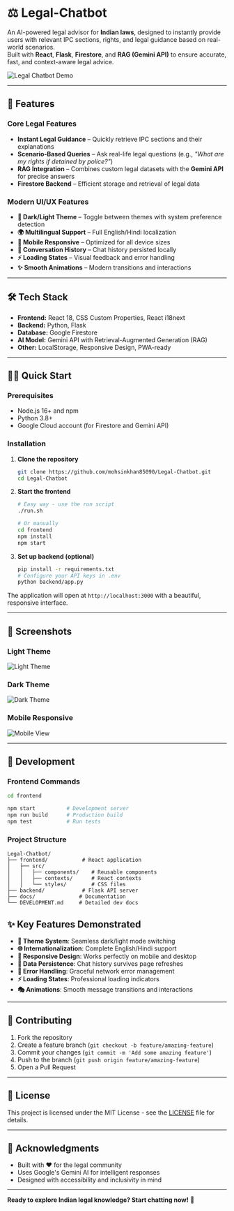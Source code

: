 # ⚖️ Legal-Chatbot

An AI-powered legal advisor for **Indian laws**, designed to instantly provide users with relevant IPC sections, rights, and legal guidance based on real-world scenarios.  
Built with **React**, **Flask**, **Firestore**, and **RAG (Gemini API)** to ensure accurate, fast, and context-aware legal advice.

![Legal Chatbot Demo](https://github.com/user-attachments/assets/db1ee6ed-341b-4342-ae75-77455d8016e5)

---

## 🚀 Features

### Core Legal Features
- **Instant Legal Guidance** – Quickly retrieve IPC sections and their explanations
- **Scenario-Based Queries** – Ask real-life legal questions (e.g., *"What are my rights if detained by police?"*)
- **RAG Integration** – Combines custom legal datasets with the **Gemini API** for precise answers
- **Firestore Backend** – Efficient storage and retrieval of legal data

### Modern UI/UX Features
- **🌙 Dark/Light Theme** – Toggle between themes with system preference detection
- **🌍 Multilingual Support** – Full English/Hindi localization
- **📱 Mobile Responsive** – Optimized for all device sizes
- **💬 Conversation History** – Chat history persisted locally
- **⚡ Loading States** – Visual feedback and error handling
- **✨ Smooth Animations** – Modern transitions and interactions

---

## 🛠️ Tech Stack

- **Frontend:** React 18, CSS Custom Properties, React i18next
- **Backend:** Python, Flask  
- **Database:** Google Firestore  
- **AI Model:** Gemini API with Retrieval-Augmented Generation (RAG)  
- **Other:** LocalStorage, Responsive Design, PWA-ready

---

## 🏃‍♂️ Quick Start

### Prerequisites
- Node.js 16+ and npm
- Python 3.8+
- Google Cloud account (for Firestore and Gemini API)

### Installation

1. **Clone the repository**
   ```bash
   git clone https://github.com/mohsinkhan85090/Legal-Chatbot.git
   cd Legal-Chatbot
   ```

2. **Start the frontend**
   ```bash
   # Easy way - use the run script
   ./run.sh
   
   # Or manually
   cd frontend
   npm install
   npm start
   ```

3. **Set up backend (optional)**
   ```bash
   pip install -r requirements.txt
   # Configure your API keys in .env
   python backend/app.py
   ```

The application will open at `http://localhost:3000` with a beautiful, responsive interface.

---

## 📸 Screenshots

### Light Theme
![Light Theme](https://github.com/user-attachments/assets/db1ee6ed-341b-4342-ae75-77455d8016e5)

### Dark Theme  
![Dark Theme](https://github.com/user-attachments/assets/a550dfb7-e165-4768-9dde-bdd1cd333834)

### Mobile Responsive
![Mobile View](https://github.com/user-attachments/assets/2c1a4c86-4c37-484a-afad-d3ea5273f7bd)

---

## 🔧 Development

### Frontend Commands
```bash
cd frontend

npm start          # Development server
npm run build      # Production build  
npm test           # Run tests
```

### Project Structure
```
Legal-Chatbot/
├── frontend/           # React application
│   ├── src/
│   │   ├── components/    # Reusable components
│   │   ├── contexts/      # React contexts
│   │   └── styles/        # CSS files
├── backend/            # Flask API server
├── docs/              # Documentation
└── DEVELOPMENT.md     # Detailed dev docs
```

## ✨ Key Features Demonstrated

- **🎨 Theme System**: Seamless dark/light mode switching
- **🌐 Internationalization**: Complete English/Hindi support  
- **📱 Responsive Design**: Works perfectly on mobile and desktop
- **💾 Data Persistence**: Chat history survives page refreshes
- **🔄 Error Handling**: Graceful network error management
- **⚡ Loading States**: Professional loading indicators
- **🎭 Animations**: Smooth message transitions and interactions

---

## 🤝 Contributing

1. Fork the repository
2. Create a feature branch (`git checkout -b feature/amazing-feature`)
3. Commit your changes (`git commit -m 'Add some amazing feature'`)
4. Push to the branch (`git push origin feature/amazing-feature`)
5. Open a Pull Request

---

## 📄 License

This project is licensed under the MIT License - see the [LICENSE](LICENSE) file for details.

---

## 🙏 Acknowledgments

- Built with ❤️ for the legal community
- Uses Google's Gemini AI for intelligent responses
- Designed with accessibility and inclusivity in mind

---

**Ready to explore Indian legal knowledge? Start chatting now!** 🚀
